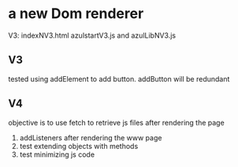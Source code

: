 # a new Dom renderer

V3: indexNV3.html azulstartV3.js and azulLibNV3.js

## V3
tested using addElement to add button. addButton will be redundant

## V4
objective is to use fetch to retrieve js files after rendering the page

 1. addListeners after rendering the www page
 2. test extending objects with methods
 3. test minimizing js code
